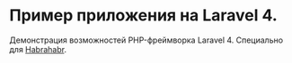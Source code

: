 # Пример приложения на Laravel 4.
Демонстрация возможностей PHP-фреймворка Laravel 4.
Специально для [Habrahabr](http://habrahabr.ru/post/170289/).

